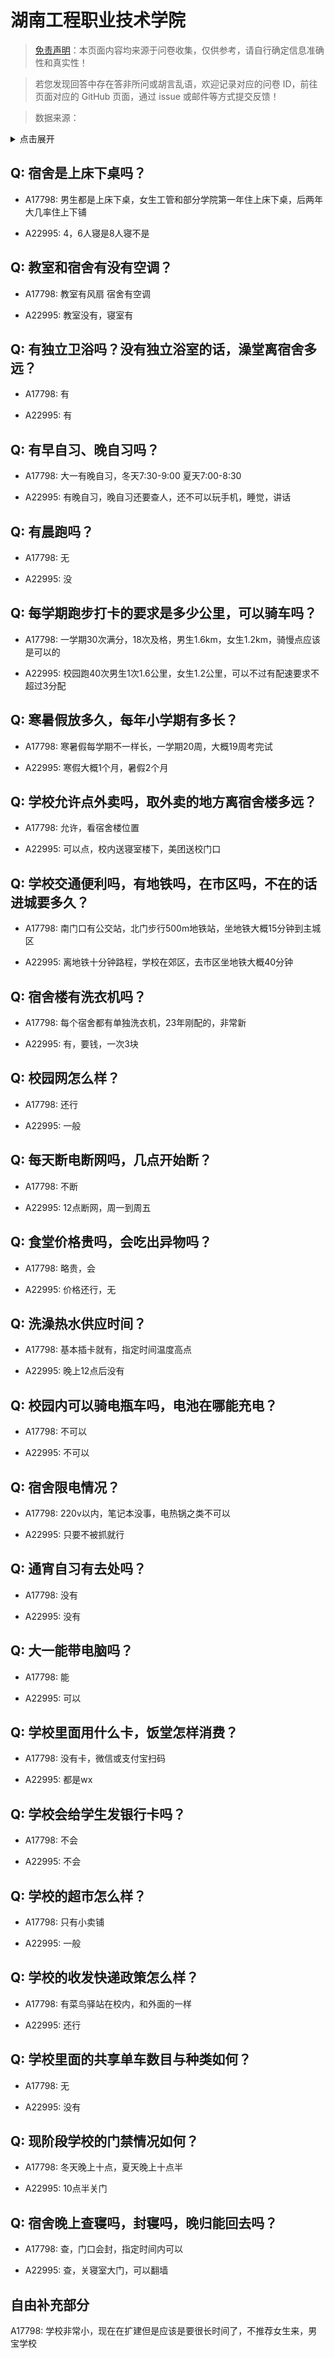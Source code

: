 # 湖南工程职业技术学院

> [免责声明](https://colleges.chat/#_3)：本页面内容均来源于问卷收集，仅供参考，请自行确定信息准确性和真实性！

> 若您发现回答中存在答非所问或胡言乱语，欢迎记录对应的问卷 ID，前往页面对应的 GitHub 页面，通过 issue 或邮件等方式提交反馈！

> 数据来源：

<details><summary>点击展开</summary>
<ul>
<li>A17798: 匿名 (2023 年 06 月)</li>
<li>A22995: a17612018771@163.com (2024 年 06 月)</li>
</ul>
</details>

## Q: 宿舍是上床下桌吗？

- A17798: 男生都是上床下桌，女生工管和部分学院第一年住上床下桌，后两年大几率住上下铺

- A22995: 4，6人寝是8人寝不是

## Q: 教室和宿舍有没有空调？

- A17798: 教室有风扇 宿舍有空调

- A22995: 教室没有，寝室有

## Q: 有独立卫浴吗？没有独立浴室的话，澡堂离宿舍多远？

- A17798: 有

- A22995: 有

## Q: 有早自习、晚自习吗？

- A17798: 大一有晚自习，冬天7:30-9:00 夏天7:00-8:30

- A22995: 有晚自习，晚自习还要查人，还不可以玩手机，睡觉，讲话

## Q: 有晨跑吗？

- A17798: 无

- A22995: 没

## Q: 每学期跑步打卡的要求是多少公里，可以骑车吗？

- A17798: 一学期30次满分，18次及格，男生1.6km，女生1.2km，骑慢点应该是可以的

- A22995: 校园跑40次男生1次1.6公里，女生1.2公里，可以不过有配速要求不超过3分配

## Q: 寒暑假放多久，每年小学期有多长？

- A17798: 寒暑假每学期不一样长，一学期20周，大概19周考完试

- A22995: 寒假大概1个月，暑假2个月

## Q: 学校允许点外卖吗，取外卖的地方离宿舍楼多远？

- A17798: 允许，看宿舍楼位置

- A22995: 可以点，校内送寝室楼下，美团送校门口

## Q: 学校交通便利吗，有地铁吗，在市区吗，不在的话进城要多久？

- A17798: 南门口有公交站，北门步行500m地铁站，坐地铁大概15分钟到主城区

- A22995: 离地铁十分钟路程，学校在郊区，去市区坐地铁大概40分钟

## Q: 宿舍楼有洗衣机吗？

- A17798: 每个宿舍都有单独洗衣机，23年刚配的，非常新

- A22995: 有，要钱，一次3块

## Q: 校园网怎么样？

- A17798: 还行

- A22995: 一般

## Q: 每天断电断网吗，几点开始断？

- A17798: 不断

- A22995: 12点断网，周一到周五

## Q: 食堂价格贵吗，会吃出异物吗？

- A17798: 略贵，会

- A22995: 价格还行，无

## Q: 洗澡热水供应时间？

- A17798: 基本插卡就有，指定时间温度高点

- A22995: 晚上12点后没有

## Q: 校园内可以骑电瓶车吗，电池在哪能充电？

- A17798: 不可以

- A22995: 不可以

## Q: 宿舍限电情况？

- A17798: 220v以内，笔记本没事，电热锅之类不可以

- A22995: 只要不被抓就行

## Q: 通宵自习有去处吗？

- A17798: 没有

- A22995: 没有

## Q: 大一能带电脑吗？

- A17798: 能

- A22995: 可以

## Q: 学校里面用什么卡，饭堂怎样消费？

- A17798: 没有卡，微信或支付宝扫码

- A22995: 都是wx

## Q: 学校会给学生发银行卡吗？

- A17798: 不会

- A22995: 不会

## Q: 学校的超市怎么样？

- A17798: 只有小卖铺

- A22995: 一般

## Q: 学校的收发快递政策怎么样？

- A17798: 有菜鸟驿站在校内，和外面的一样

- A22995: 还行

## Q: 学校里面的共享单车数目与种类如何？

- A17798: 无

- A22995: 没有

## Q: 现阶段学校的门禁情况如何？

- A17798: 冬天晚上十点，夏天晚上十点半

- A22995: 10点半关门

## Q: 宿舍晚上查寝吗，封寝吗，晚归能回去吗？

- A17798: 查，门口会封，指定时间内可以

- A22995: 查，关寝室大门，可以翻墙

## 自由补充部分

A17798: 学校非常小，现在在扩建但是应该是要很长时间了，不推荐女生来，男宝学校